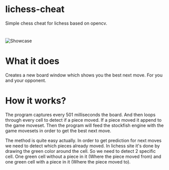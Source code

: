 # lichess-cheat
Simple chess cheat for lichess based on opencv.
#
![Showcase](https://im4.ezgif.com/tmp/ezgif-4-c034eedbf611.gif)

# What it does
Creates a new board window which shows you the best next move. For
you and your opponent.

# How it works?
The program captures every 501 milliseconds the board. And then loops through every cell
to detect if a piece moved. If a piece moved it append to the game moveset. Then the program
will feed the stockfish engine with the game movesets in order to get the best next move.

The method is quite easy actually. In order to get prediction for next moves we need to detect which pieces already moved.
In lichess site it's done by drawing the green color around the cell. So we need to detect 2 specific cell.
One green cell without a piece in it (Where the piece moved from) and one green cell with a piece in it (Where the piece moved to).

